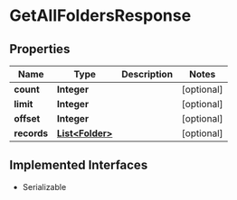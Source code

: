 

# GetAllFoldersResponse


## Properties

| Name | Type | Description | Notes |
|------------ | ------------- | ------------- | -------------|
|**count** | **Integer** |  |  [optional] |
|**limit** | **Integer** |  |  [optional] |
|**offset** | **Integer** |  |  [optional] |
|**records** | [**List&lt;Folder&gt;**](Folder.md) |  |  [optional] |


## Implemented Interfaces

* Serializable


